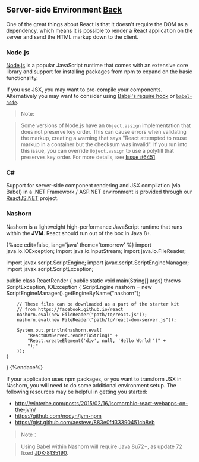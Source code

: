 ## Server-side Environment [Back](./../tooling_integration.md)

One of the great things about React is that it doesn't require the DOM as a dependency, which means it is possible to render a React application on the server and send the HTML markup down to the client. 

### Node.js

[Node.js](http://nodejs.org/) is a popular JavaScript runtime that comes with an extensive core library and support for installing packages from npm to expand on the basic functionality.

If you use JSX, you may want to pre-compile your components. Alternatively you may want to consider using [Babel's require hook](https://babeljs.io/docs/usage/require/) or [`babel-node`](https://babeljs.io/docs/usage/cli/#babel-node).

> Note:

> Some versions of Node.js have an `Object.assign` implementation that does not preserve key order. This can cause errors when validating the markup, creating a warning that says "React attempted to reuse markup in a container but the checksum was invalid". If you run into this issue, you can override `Object.assign` to use a polyfill that preserves key order. For more details, see [Issue #6451](https://github.com/facebook/react/issues/6451).

### C\#

Support for server-side component rendering and JSX compilation (via Babel) in a .NET Framework / ASP.NET environment is provided through our [ReactJS.NET](http://reactjs.net/) project.

### Nashorn

Nashorn is a lightweight high-performance JavaScript runtime that runs within the **JVM**. React should run out of the box in Java 8+.

{%ace edit=false, lang='java' theme='tomorrow' %}
import java.io.IOException;
import java.io.InputStream;
import java.io.FileReader;

import javax.script.ScriptEngine;
import javax.script.ScriptEngineManager;
import javax.script.ScriptException;

public class ReactRender
{
    public static void main(String[] args) throws ScriptException, IOException {
        ScriptEngine nashorn = new ScriptEngineManager().getEngineByName("nashorn");
        
        // These files can be downloaded as a part of the starter kit
        // from https://facebook.github.io/react
        nashorn.eval(new FileReader("path/to/react.js"));
        nashorn.eval(new FileReader("path/to/react-dom-server.js"));
        
        System.out.println(nashorn.eval(
            "ReactDOMServer.renderToString(" +
            "React.createElement('div', null, 'Hello World!')" +
            ");"
        ));
    }
}
{%endace%}

If your application uses npm packages, or you want to transform JSX in Nashorn, you will need to do some additional environment setup. The following resources may be helpful in getting you started:

- http://winterbe.com/posts/2015/02/16/isomorphic-react-webapps-on-the-jvm/
- https://github.com/nodyn/jvm-npm
- https://gist.github.com/aesteve/883e0fd33390451cb8eb

> Note：

> Using Babel within Nashorn will require Java 8u72+, as update 72 fixed [JDK-8135190](https://bugs.openjdk.java.net/browse/JDK-8135190).
